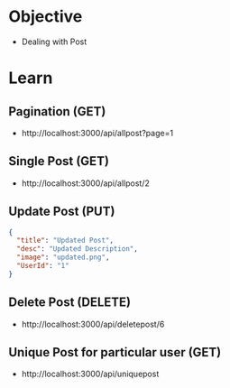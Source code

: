 # Objective 
- Dealing with Post

# Learn
## Pagination (GET)
- http://localhost:3000/api/allpost?page=1

## Single Post (GET)
- http://localhost:3000/api/allpost/2

## Update Post (PUT)
``` JSON
{
  "title": "Updated Post",
  "desc": "Updated Description",
  "image": "updated.png",
  "UserId": "1"
}
```

## Delete Post (DELETE)
- http://localhost:3000/api/deletepost/6

## Unique Post for particular user (GET)
- http://localhost:3000/api/uniquepost
